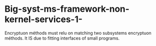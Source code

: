 # Big-syst-ms-framework-non-kernel-services-1-
Encryptuon méthods must relu on matching two subsystems encryptuon méthods. It IS due to fitting interfaces of small programs.
